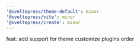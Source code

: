 ```yaml
---
'@sveltepress/theme-default': minor
'@sveltepress/vite': minor
'@sveltepress/create': minor
---
```


feat: add support for theme customize plugins order
